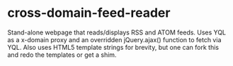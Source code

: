 # cross-domain-feed-reader 

Stand-alone webpage that reads/displays RSS and ATOM feeds.
Uses YQL as a x-domain proxy and an overridden jQuery.ajax() function to fetch via YQL.
Also uses HTML5 template strings for brevity, but one can fork this and redo the templates or get a shim.
